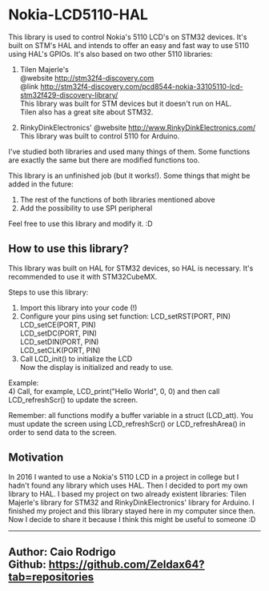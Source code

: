 # Nokia-LCD5110-HAL


This library is used to control Nokia's 5110 LCD's on STM32 devices.
It's built on STM's HAL and intends to offer an easy and fast way to use 5110 using HAL's GPIOs.
It's also based on two other 5110 libraries:
  1) Tilen Majerle's  
     @website	http://stm32f4-discovery.com  
 	   @link	http://stm32f4-discovery.com/pcd8544-nokia-33105110-lcd-stm32f429-discovery-library/  
  	 This library was built for STM devices but it doesn't run on HAL.  
  	 Tilen also has a great site about STM32.
 
  2) RinkyDinkElectronics'
  	 @website http://www.RinkyDinkElectronics.com/
  	 This library was built to control 5110 for Arduino.
   
I've studied both libraries and used many things of them. Some functions are exactly the same but there are modified functions too.
  
This library is an unfinished job (but it works!). Some things that might be added in the future:
  1) The rest of the functions of both libraries mentioned above  
  2) Add the possibility to use SPI peripheral
 
 Feel free to use this library and modify it. :D
 
## How to use this library?  
This library was built on HAL for STM32 devices, so HAL is necessary. It's recommended to use it
with STM32CubeMX.
 
Steps to use this library:  
  1) Import this library into your code (!)  
  2) Configure your pins using set function: LCD_setRST(PORT, PIN)  
                   						   					   LCD_setCE(PORT, PIN)  
  						   					                   LCD_setDC(PORT, PIN)  
  						   					                   LCD_setDIN(PORT, PIN)  
  						   					                   LCD_setCLK(PORT, PIN)  
  3) Call LCD_init() to initialize the LCD  
  Now the display is initialized and ready to use.  
 
  Example:  
  4) Call, for example, LCD_print("Hello World", 0, 0) and then call LCD_refreshScr() to update the screen.
 
  Remember: all functions modify a buffer variable in a struct (LCD_att). You must update the screen
  			    using LCD_refreshScr() or LCD_refreshArea() in order to send data to the screen.  

## Motivation
In 2016 I wanted to use a Nokia's 5110 LCD in a project in college but I hadn't found any library which uses HAL. Then I decided to port my own library to HAL. I based my project on two already existent libraries: Tilen Majerle's library for STM32 and RinkyDinkElectronics' library for Arduino. I finished my project and this library stayed here in my computer since then.  
Now I decide to share it because I think this might be useful to someone :D  

--------------------
Author: Caio Rodrigo  
Github: https://github.com/Zeldax64?tab=repositories
--------------------
 
